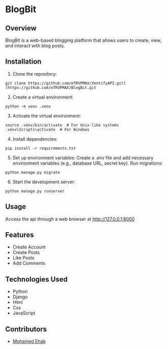 # BlogBit
## Overview
BlogBit is a web-based blogging platform that allows users to create, view, and interact with blog posts.

## Installation
1. Clone the repository:
```
git clone https://github.com/eTRVPMAX/VentifyAPI.git](https://github.com/eTRVPMAX/BlogBit.git
```

2. Create a virtual environment:
```
python -m venv .venv
```

3. Activate the virtual environment:
```
source .venv/bin/activate  # For Unix-like systems
.venv\Scripts\activate  # For Windows
```

4. Install dependencies:
```
pip install -r requirements.txt
```

5. Set up environment variables: Create a .env file and add necessary environment variables (e.g., database URL, secret key).
Run migrations:
```
python manage.py migrate
```

6. Start the development server:
```
python manage.py runserver
```

## Usage
Access the api through a web browser at http://127.0.0.1:8000

## Features
- Create Account
- Create Posts
- Like Posts
- Add Comments
  
## Technologies Used
- Python
- Django
- Html
- Css
- JavaScript

## Contributors
- [Mohamed Ehab](https://github.com/eTRVPMAX)
